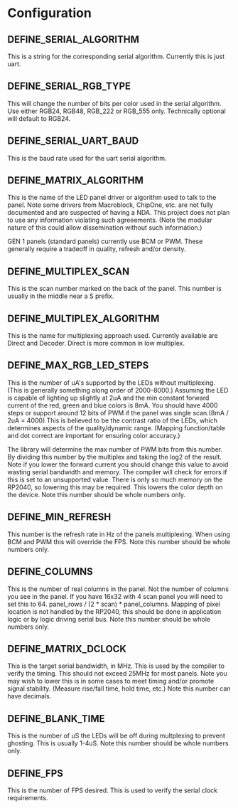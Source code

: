 # Configuration
## DEFINE_SERIAL_ALGORITHM
This is a string for the corresponding serial algorithm. Currently this is just uart.

## DEFINE_SERIAL_RGB_TYPE
This will change the number of bits per color used in the serial algorithm. Use either RGB24, RGB48, RGB_222 or RGB_555 only. Technically optional will default to RGB24.

## DEFINE_SERIAL_UART_BAUD
This is the baud rate used for the uart serial algorithm.

## DEFINE_MATRIX_ALGORITHM
This is the name of the LED panel driver or algorithm used to talk to the panel. Note some drivers from Macroblock, ChipOne, etc. are not fully documented and are suspected of having a NDA. This project does not plan to use any information violating such agreeements. (Note the modular nature of this could allow dissemination without such information.)

GEN 1 panels (standard panels) currently use BCM or PWM. These generally require a tradeoff in quality, refresh and/or density.

## DEFINE_MULTIPLEX_SCAN
This is the scan number marked on the back of the panel. This number is usually in the middle near a S prefix.

## DEFINE_MULTIPLEX_ALGORITHM
This is the name for multiplexing approach used. Currently available are Direct and Decoder. Direct is more common in low multiplex.

## DEFINE_MAX_RGB_LED_STEPS
This is the number of uA's supported by the LEDs without multiplexing. (This is generally something along order of 2000-8000.) Assuming the LED is capable of lighting up slightly at 2uA and the min constant forward current of the red, green and blue colors is 8mA. You should have 4000 steps or support around 12 bits of PWM if the panel was single scan.(8mA / 2uA = 4000) This is believed to be the contrast ratio of the LEDs, which determines aspects of the quality/dynamic range. (Mapping function/table and dot correct are important for ensuring color accuracy.)

The library will determine the max number of PWM bits from this number. By dividing this number by the multiplex and taking the log2 of the result. Note if you lower the forward current you should change this value to avoid wasting serial bandwidth and memory. The compiler will check for errors if this is set to an unsupported value. There is only so much memory on the RP2040, so lowering this may be required. This lowers the color depth on the device. Note this number should be whole numbers only.

## DEFINE_MIN_REFRESH
This number is the refresh rate in Hz of the panels multiplexing. When using BCM and PWM this will override the FPS. Note this number should be whole numbers only.

## DEFINE_COLUMNS
This is the number of real columns in the panel. Not the number of columns you see in the panel. If you have 16x32 with 4 scan panel you will need to set this to 64. panel_rows / (2 * scan) * panel_columns. Mapping of pixel location is not handled by the RP2040, this should be done in application logic or by logic driving serial bus. Note this number should be whole numbers only.

## DEFINE_MATRIX_DCLOCK
This is the target serial bandwidth, in MHz. This is used by the compiler to verify the timing. This should not exceed 25MHz for most panels. Note you may wish to lower this is in some cases to meet timing and/or promote signal stability. (Measure rise/fall time, hold time, etc.) Note this number can have decimals.

## DEFINE_BLANK_TIME
This is the number of uS the LEDs will be off during multplexing to prevent ghosting. This is usually 1-4uS. Note this number should be whole numbers only.

## DEFINE_FPS
This is the number of FPS desired. This is used to verify the serial clock requirements.
